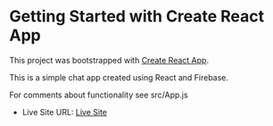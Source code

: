 # Getting Started with Create React App

This project was bootstrapped with [Create React App](https://github.com/facebook/create-react-app).

This is a simple chat app created using React and Firebase.

For comments about functionality see src/App.js

- Live Site URL: [Live Site](https://superchat-3c8a0.web.app/)
